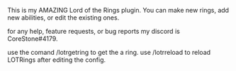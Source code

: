 This is my AMAZING Lord of the Rings plugin. You can make new rings, add new abilities, or edit the existing ones.

for any help, feature requests, or bug reports my discord is CoreStone#4179.

use the comand /lotrgetring <ring name> to get the a ring.
use /lotrreload to reload LOTRings after editing the config.
